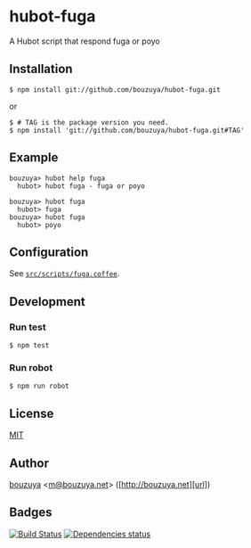 # hubot-fuga

A Hubot script that respond fuga or poyo

## Installation

    $ npm install git://github.com/bouzuya/hubot-fuga.git

or

    $ # TAG is the package version you need.
    $ npm install 'git://github.com/bouzuya/hubot-fuga.git#TAG'

## Example

    bouzuya> hubot help fuga
      hubot> hubot fuga - fuga or poyo

    bouzuya> hubot fuga
      hubot> fuga
    bouzuya> hubot fuga
      hubot> poyo

## Configuration

See [`src/scripts/fuga.coffee`](src/scripts/fuga.coffee).

## Development

### Run test

    $ npm test

### Run robot

    $ npm run robot

## License

[MIT](LICENSE)

## Author

[bouzuya][user] &lt;[m@bouzuya.net][mail]&gt; ([http://bouzuya.net][url])

## Badges

[![Build Status][travis-badge]][travis]
[![Dependencies status][david-dm-badge]][david-dm]

[travis]: https://travis-ci.org/bouzuya/hubot-fuga
[travis-badge]: https://travis-ci.org/bouzuya/hubot-fuga.svg?branch=master
[david-dm]: https://david-dm.org/bouzuya/hubot-fuga
[david-dm-badge]: https://david-dm.org/bouzuya/hubot-fuga.png
[user]: https://github.com/bouzuya
[mail]: mailto:m@bouzuya.net
[url]: http://bouzuya.net
